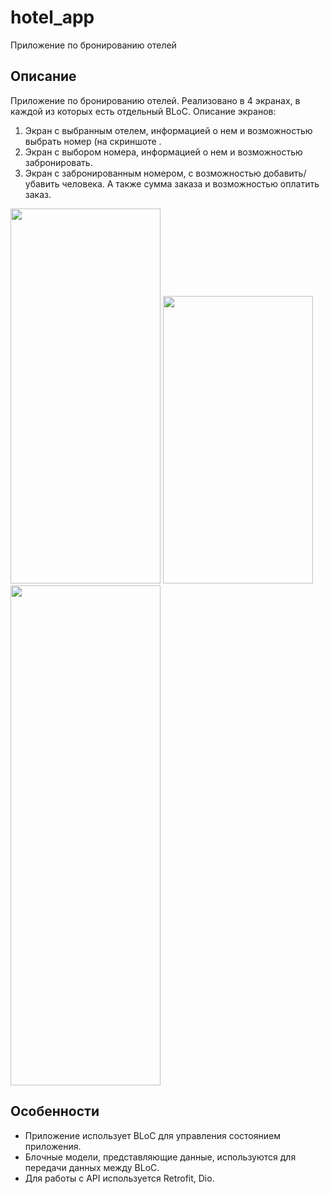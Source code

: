 # hotel_app

Приложение по бронированию отелей

## Описание

Приложение по бронированию отелей. 
Реализовано в 4 экранах, в каждой из которых есть отдельный BLoC.
Описание экранов: 
1. Экран с выбранным отелем, информацией о нем и возможностью выбрать номер (на скриншоте .
2. Экран с выбором номера, информацией о нем и возможностью забронировать.
3. Экран с забронированным номером, с возможностью добавить/убавить человека.
   А также сумма заказа и возможностью оплатить заказ.

<img src="https://github.com/Ducascas/hotel_repository/assets/100170314/bc33dcff-5c81-4b33-aa93-2e2b564209eb" width="240" height="600">
<img src="https://github.com/Ducascas/hotel_repository/assets/100170314/9cc15750-d963-4519-b99b-4c18e8917daf" width="240" height="460">
<img src="https://github.com/Ducascas/hotel_repository/assets/100170314/e4cc0775-4143-44bb-89ef-6ac7b470a857" width="240" height="800">

## Особенности

- Приложение использует BLoC для управления состоянием приложения.
- Блочные модели, представляющие данные, используются для передачи данных между BLoC.
- Для работы с API используется Retrofit, Dio.




